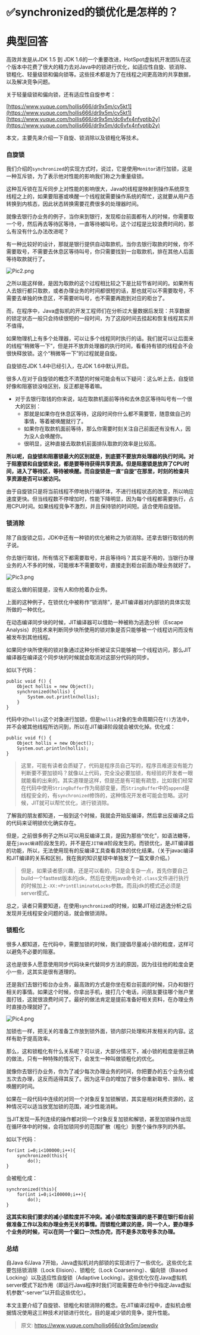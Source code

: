 # ✅synchronized的锁优化是怎样的？


# 典型回答

高效并发是从JDK 1.5 到 JDK 1.6的一个重要改进，HotSpot虚拟机开发团队在这个版本中花费了很大的精力去对Java中的锁进行优化，如适应性自旋、锁消除、锁粗化、轻量级锁和偏向锁等。这些技术都是为了在线程之间更高效的共享数据，以及解决竞争问题。

关于轻量级锁和偏向锁，还有适应性自旋参考：

[https://www.yuque.com/hollis666/dr9x5m/cv5kt1](https://www.yuque.com/hollis666/dr9x5m/cv5kt1)
[https://www.yuque.com/hollis666/dr9x5m/dc6vfx4nfvptib2y](https://www.yuque.com/hollis666/dr9x5m/dc6vfx4nfvptib2y)

本文，主要先来介绍一下自旋、锁消除以及锁粗化等技术。


### 自旋锁

我们介绍的`synchronized`的实现方式时，说过，它是使用`Monitor`进行加锁，这是一种互斥锁，为了表示他对性能的影响我们称之为重量级锁。

这种互斥锁在互斥同步上对性能的影响很大，Java的线程是映射到操作系统原生线程之上的，如果要阻塞或唤醒一个线程就需要操作系统的帮忙，这就要从用户态转换到内核态，因此状态转换需要花费很多的处理器时间。

就像去银行办业务的例子，当你来到银行，发现柜台前面都有人的时候，你需要取一个号，然后再去等待区等待，一直等待被叫号。这个过程是比较浪费时间的，那么有没有什么办法改进呢？

有一种比较好的设计，那就是银行提供自动取款机，当你去银行取款的时候，你不需要取号，不需要去休息区等待叫号，你只需要找到一台取款机，排在其他人后面等待取款就行了。

![Pic2.png](./img/DkVgoP2ACjuKfB9_/1720884219339-40e49953-3a4a-45a1-9add-e8f00c51311f-426448.png)

之所以能这样做，是因为取款的这个过程相比较之下是比较节省时间的。如果所有人去银行都只取款，或者办理业务的时间都很短的话，那也就可以不需要取号，不需要去单独的休息区，不需要听叫号，也不需要再跑到对应的柜台了。

而，在程序中，Java虚拟机的开发工程师们在分析过大量数据后发现：共享数据的锁定状态一般只会持续很短的一段时间，为了这段时间去挂起和恢复线程其实并不值得。

如果物理机上有多个处理器，可以让多个线程同时执行的话。我们就可以让后面来的线程“稍微等一下”，但是并不放弃处理器的执行时间，看看持有锁的线程会不会很快释放锁。这个“稍微等一下”的过程就是自旋。

自旋锁在JDK 1.4中已经引入，在JDK 1.6中默认开启。

很多人在对于自旋锁的概念不清楚的时候可能会有以下疑问：这么听上去，自旋锁好像和阻塞锁没啥区别，反正都是等着嘛。

-  对于去银行取钱的你来说，站在取款机面前等待和去休息区等待叫号有一个很大的区别： 
   -  那就是如果你在休息区等待，这段时间你什么都不需要管，随意做自己的事情，等着被唤醒就行了。 
   -  如果你在取款机面前等待，那么你需要时刻关注自己前面还有没有人，因为没人会唤醒你。 
   -  很明显，这种直接去取款机前面排队取款的效率是比较高。 

**所以呢，自旋锁和阻塞锁最大的区别就是，到底要不要放弃处理器的执行时间。对于阻塞锁和自旋锁来说，都是要等待获得共享资源。但是阻塞锁是放弃了CPU时间，进入了等待区，等待被唤醒。而自旋锁是一直“自旋”在那里，时刻的检查共享资源是否可以被访问。**

由于自旋锁只是将当前线程不停地执行循环体，不进行线程状态的改变，所以响应速度更快。但当线程数不停增加时，性能下降明显，因为每个线程都需要执行，占用CPU时间。如果线程竞争不激烈，并且保持锁的时间短。适合使用自旋锁。


### 锁消除

除了自旋锁之后，JDK中还有一种锁的优化被称之为锁消除。还拿去银行取钱的例子说。

你去银行取钱，所有情况下都需要取号，并且等待吗？其实是不用的，当银行办理业务的人不多的时候，可能根本不需要取号，直接走到柜台前面办理业务就好了。

![Pic3.png](./img/DkVgoP2ACjuKfB9_/1720884285187-bfa14514-8231-43d1-a196-0feab6d67bb1-980002.png)

能这么做的前提是，没有人和你抢着办业务。

上面的这种例子，在锁优化中被称作“锁消除”，是JIT编译器对内部锁的具体实现所做的一种优化。

在动态编译同步块的时候，JIT编译器可以借助一种被称为逃逸分析（Escape Analysis）的技术来判断同步块所使用的锁对象是否只能够被一个线程访问而没有被发布到其他线程。

如果同步块所使用的锁对象通过这种分析被证实只能够被一个线程访问，那么JIT编译器在编译这个同步块的时候就会取消对这部分代码的同步。

如以下代码：

```
public void f() {
    Object hollis = new Object();
    synchronized(hollis) {
        System.out.println(hollis);
    }
}
```

代码中对`hollis`这个对象进行加锁，但是`hollis`对象的生命周期只在`f()`方法中，并不会被其他线程所访问到，所以在JIT编译阶段就会被优化掉。优化成：

```
public void f() {
    Object hollis = new Object();
    System.out.println(hollis);
}
```

> 这里，可能有读者会质疑了，代码是程序员自己写的，程序员难道没有能力判断要不要加锁吗？就像以上代码，完全没必要加锁，有经验的开发者一眼就能看的出来的。其实道理是这样，但是还是有可能有疏忽，比如我们经常在代码中使用`StringBuffer`作为局部变量，而`StringBuffer`中的`append`是线程安全的，有`synchronized`修饰的，这种情况开发者可能会忽略。这时候，JIT就可以帮忙优化，进行锁消除。


了解我的朋友都知道，一般到这个时候，我就会开始反编译，然后拿出反编译之后的代码来证明锁优化确实存在。

但是，之前很多例子之所以可以用反编译工具，是因为那些“优化”，如语法糖等，是在`javac编译`阶段发生的，并不是在`JIT编译`阶段发生的。而锁优化，是JIT编译器的功能，所以，无法使用现有的反编译工具查看具体的优化结果。（关于javac编译和JIT编译的关系和区别，我在我的知识星球中单独发了一篇文章介绍。）

> 但是，如果读者感兴趣，还是可以看的，只是会复杂一点，首先你要自己build一个fasttest版本的jdk，然后在使用java命令对`.class`文件进行执行的时候加上`-XX:+PrintEliminateLocks`参数。而且jdk的模式还必须是server模式。


总之，读者只需要知道，在使用`synchronized`的时候，如果JIT经过逃逸分析之后发现并无线程安全问题的话，就会做锁消除。


### 锁粗化

很多人都知道，在代码中，需要加锁的时候，我们提倡尽量减小锁的粒度，这样可以避免不必要的阻塞。

这也是很多人愿意使用同步代码块来代替同步方法的原因，因为往往他的粒度会更小一些，这其实是很有道理的。

还是我们去银行柜台办业务，最高效的方式是你坐在柜台前面的时候，只办和银行相关的事情。如果这个时候，你拿出手机，接打几个电话，问朋友要往哪个账户里面打钱，这就很浪费时间了。最好的做法肯定是提前准备好相关资料，在办理业务时直接办理就好了。

![Pic4.png](./img/DkVgoP2ACjuKfB9_/1720884401887-5c4513d7-1c38-4054-a756-c24d2d11b1a1-807074.png)

加锁也一样，把无关的准备工作放到锁外面，锁内部只处理和并发相关的内容。这样有助于提高效率。

那么，这和锁粗化有什么关系呢？可以说，大部分情况下，减小锁的粒度是很正确的做法，只有一种特殊的情况下，会发生一种叫做锁粗化的优化。

就像你去银行办业务，你为了减少每次办理业务的时间，你把要办的五个业务分成五次去办理，这反而适得其反了。因为这平白的增加了很多你重新取号、排队、被唤醒的时间。

如果在一段代码中连续的对同一个对象反复加锁解锁，其实是相对耗费资源的，这种情况可以适当放宽加锁的范围，减少性能消耗。

当JIT发现一系列连续的操作都对同一个对象反复加锁和解锁，甚至加锁操作出现在循环体中的时候，会将加锁同步的范围扩散（粗化）到整个操作序列的外部。

如以下代码：

```
for(int i=0;i<100000;i++){  
    synchronized(this){  
        do();  
}
```

会被粗化成：

```
synchronized(this){  
    for(int i=0;i<100000;i++){  
        do();  
}
```

**这其实和我们要求的减小锁粒度并不冲突。减小锁粒度强调的是不要在银行柜台前做准备工作以及和办理业务无关的事情。而锁粗化建议的是，同一个人，要办理多个业务的时候，可以在同一个窗口一次性办完，而不是多次取号多次办理。**


### 总结

自Java 6/Java 7开始，Java虚拟机对内部锁的实现进行了一些优化。这些优化主要包括锁消除（Lock Elision）、锁粗化（Lock Coarsening）、偏向锁（Biased Locking）以及适应性自旋锁（Adaptive Locking）。这些优化仅在Java虚拟机server模式下起作用（即运行Java程序时我们可能需要在命令行中指定Java虚拟机参数“-server”以开启这些优化）。

本文主要介绍了自旋锁、锁粗化和锁消除的概念。在JIT编译过程中，虚拟机会根据情况使用这三种技术对锁进行优化，目的是减少锁的竞争，提升性能。


> 原文: <https://www.yuque.com/hollis666/dr9x5m/qewdiv>